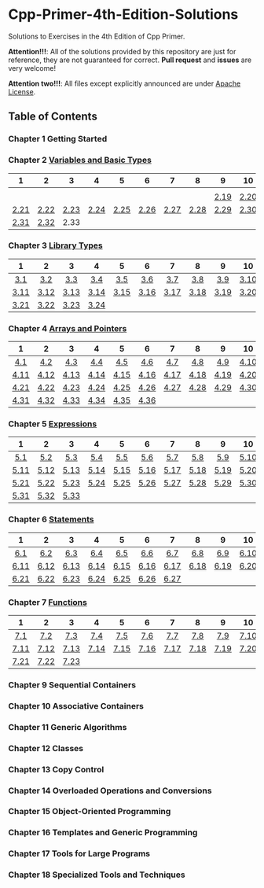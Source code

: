 # Cpp-Primer-4th-Edition-Solutions

Solutions to Exercises in the 4th Edition of Cpp Primer.

**Attention!!!**: All of the solutions provided by this repository are just for reference, they are not guaranteed for correct. **Pull request** and **issues** are very welcome!

**Attention two!!!**: All files except explicitly announced are under [Apache License](http://www.apache.org/licenses/LICENSE-2.0).

## Table of Contents

### Chapter 1 Getting Started

### Chapter 2 [Variables and Basic Types](Chapter-2)

|1|2|3|4|5|6|7|8|9|10|
|:-:|:-:|:-:|:-:|:-:|:-:|:-:|:-:|:-:|:-:|
|||||||||||
|||||||||[2.19](Chapter-2/Exercise-2.19.md)|[2.20](Chapter-2/Exercise-2.21.md)|
|[2.21](Chapter-2/Exercise-2.21.md)|[2.22](Chapter-2/Exercise-2.22.md)|[2.23](Chapter-2/Exercise-2.23.md)|[2.24](Chapter-2/Exercise-2.24.md)|[2.25](Chapter-2/Exercise-2.25.md)|[2.26](Chapter-2/Exercise-2.26.md)|[2.27](Chapter-2/Exercise-2.27.md)|[2.28](Chapter-2/Exercise-2.28.md)|[2.29](Chapter-2/Exercise-2.29.md)|[2.30](Chapter-2/Exercise-2.30.md)|
|[2.31](Chapter-2/Exercise-2.31.md)|[2.32](Chapter-2/Exercise-2.32.md)|2.33||||||||

### Chapter 3 [Library Types](Chapter-3)

|1|2|3|4|5|6|7|8|9|10|
|:-:|:-:|:-:|:-:|:-:|:-:|:-:|:-:|:-:|:-:|
|[3.1](Chapter-3/Exercise-3.1.md)|[3.2](Chapter-3/Exercise-3.2.md)|[3.3](Chapter-3/Exercise-3.3.md)|[3.4](Chapter-3/Exercise-3.4.md)|[3.5](Chapter-3/Exercise-3.5.md)|[3.6](Chapter-3/Exercise-3.6.md)|[3.7](Chapter-3/Exercise-3.7.md)|[3.8](Chapter-3/Exercise-3.8.md)|[3.9](Chapter-3/Exercise-3.9.md)|[3.10](Chapter-3/Exercise-3.10.md)|
|[3.11](Chapter-3/Exercise-3.11.md)|[3.12](Chapter-3/Exercise-3.12.md)|[3.13](Chapter-3/Exercise-3.13.md)|[3.14](Chapter-3/Exercise-3.14.md)|[3.15](Chapter-3/Exercise-3.15.md)|[3.16](Chapter-3/Exercise-3.16.md)|[3.17](Chapter-3/Exercise-3.17.md)|[3.18](Chapter-3/Exercise-3.18.md)|[3.19](Chapter-3/Exercise-3.19.md)|[3.20](Chapter-3/Exercise-3.20.md)|
|[3.21](Chapter-3/Exercise-3.21.md)|[3.22](Chapter-3/Exercise-3.22.md)|[3.23](Chapter-3/Exercise-3.23.md)|[3.24](Chapter-3/Exercise-3.24.md)|||||||

### Chapter 4 [Arrays and Pointers](Chapter-4)

|1|2|3|4|5|6|7|8|9|10|
|:-:|:-:|:-:|:-:|:-:|:-:|:-:|:-:|:-:|:-:|
|[4.1](Chapter-4/Exercise-4.1.md)|[4.2](Chapter-4/Exercise-4.2.md)|[4.3](Chapter-4/Exercise-4.3.md)|[4.4](Chapter-4/Exercise-4.4.md)|[4.5](Chapter-4/Exercise-4.5.md)|[4.6](Chapter-4/Exercise-4.6.md)|[4.7](Chapter-4/Exercise-4.7.md)|[4.8](Chapter-4/Exercise-4.8.md)|[4.9](Chapter-4/Exercise-4.9.md)|[4.10](Chapter-4/Exercise-4.10.md)|
|[4.11](Chapter-4/Exercise-4.11.md)|[4.12](Chapter-4/Exercise-4.12.md)|[4.13](Chapter-4/Exercise-4.13.md)|[4.14](Chapter-4/Exercise-4.14.md)|[4.15](Chapter-4/Exercise-4.15.md)|[4.16](Chapter-4/Exercise-4.16.md)|[4.17](Chapter-4/Exercise-4.17.md)|[4.18](Chapter-4/Exercise-4.18.md)|[4.19](Chapter-4/Exercise-4.19.md)|[4.20](Chapter-4/Exercise-4.20.md)|
|[4.21](Chapter-4/Exercise-4.21.md)|[4.22](Chapter-4/Exercise-4.22.md)|[4.23](Chapter-4/Exercise-4.23.md)|[4.24](Chapter-4/Exercise-4.24.md)|[4.25](Chapter-4/Exercise-4.25.md)|[4.26](Chapter-4/Exercise-4.26.md)|[4.27](Chapter-4/Exercise-4.27.md)|[4.28](Chapter-4/Exercise-4.28.md)|[4.29](Chapter-4/Exercise-4.29.md)|[4.30](Chapter-4/Exercise-4.30.md)|
|[4.31](Chapter-4/Exercise-4.31.md)|[4.32](Chapter-4/Exercise-4.32.md)|[4.33](Chapter-4/Exercise-4.33.md)|[4.34](Chapter-4/Exercise-4.34.md)|[4.35](Chapter-4/Exercise-4.35.md)|[4.36](Chapter-4/Exercise-4.36.md)|||||

### Chapter 5 [Expressions](Chapter-5)

|1|2|3|4|5|6|7|8|9|10|
|:-:|:-:|:-:|:-:|:-:|:-:|:-:|:-:|:-:|:-:|
|[5.1](Chapter-5/Exercise-5.1.md)|[5.2](Chapter-5/Exercise-5.2.md)|[5.3](Chapter-5/Exercise-5.3.md)|[5.4](Chapter-5/Exercise-5.4.md)|[5.5](Chapter-5/Exercise-5.5.md)|[5.6](Chapter-5/Exercise-5.6.md)|[5.7](Chapter-5/Exercise-5.7.md)|[5.8](Chapter-5/Exercise-5.8.md)|[5.9](Chapter-5/Exercise-5.9.md)|[5.10](Chapter-5/Exercise-5.10.md)|
|[5.11](Chapter-5/Exercise-5.11.md)|[5.12](Chapter-5/Exercise-5.12.md)|[5.13](Chapter-5/Exercise-5.13.md)|[5.14](Chapter-5/Exercise-5.14.md)|[5.15](Chapter-5/Exercise-5.15.md)|[5.16](Chapter-5/Exercise-5.16.md)|[5.17](Chapter-5/Exercise-5.17.md)|[5.18](Chapter-5/Exercise-5.18.md)|[5.19](Chapter-5/Exercise-5.19.md)|[5.20](Chapter-5/Exercise-5.20.md)|
|[5.21](Chapter-5/Exercise-5.21.md)|[5.22](Chapter-5/Exercise-5.22.md)|[5.23](Chapter-5/Exercise-5.23.md)|[5.24](Chapter-5/Exercise-5.24.md)|[5.25](Chapter-5/Exercise-5.25.md)|[5.26](Chapter-5/Exercise-5.26.md)|[5.27](Chapter-5/Exercise-5.27.md)|[5.28](Chapter-5/Exercise-5.28.md)|[5.29](Chapter-5/Exercise-5.29.md)|[5.30](Chapter-5/Exercise-5.30.md)|
|[5.31](Chapter-5/Exercise-5.31.md)|[5.32](Chapter-5/Exercise-5.32.md)|[5.33](Chapter-5/Exercise-5.33.md)||||||||

### Chapter 6 [Statements](Chapter-6)

|1|2|3|4|5|6|7|8|9|10|
|:-:|:-:|:-:|:-:|:-:|:-:|:-:|:-:|:-:|:-:|
|[6.1](Chapter-6/Exercise-6.1.md)|[6.2](Chapter-6/Exercise-6.2.md)|[6.3](Chapter-6/Exercise-6.3.md)|[6.4](Chapter-6/Exercise-6.4.md)|[6.5](Chapter-6/Exercise-6.5.md)|[6.6](Chapter-6/Exercise-6.6.md)|[6.7](Chapter-6/Exercise-6.7.md)|[6.8](Chapter-6/Exercise-6.8.md)|[6.9](Chapter-6/Exercise-6.9.md)|[6.10](Chapter-6/Exercise-6.10.md)|
|[6.11](Chapter-6/Exercise-6.11.md)|[6.12](Chapter-6/Exercise-6.12.md)|[6.13](Chapter-6/Exercise-6.13.md)|[6.14](Chapter-6/Exercise-6.14.md)|[6.15](Chapter-6/Exercise-6.15.md)|[6.16](Chapter-6/Exercise-6.16.md)|[6.17](Chapter-6/Exercise-6.17.md)|[6.18](Chapter-6/Exercise-6.18.md)|[6.19](Chapter-6/Exercise-6.19.md)|[6.20](Chapter-6/Exercise-6.20.md)|
|[6.21](Chapter-6/Exercise-6.21.md)|[6.22](Chapter-6/Exercise-6.22.md)|[6.23](Chapter-6/Exercise-6.23.md)|[6.24](Chapter-6/Exercise-6.24.md)|[6.25](Chapter-6/Exercise-6.25.md)|[6.26](Chapter-6/Exercise-6.26.md)|[6.27](Chapter-6/Exercise-6.27.md)||||

### Chapter 7 [Functions](Chapter-7)

|1|2|3|4|5|6|7|8|9|10|
|:-:|:-:|:-:|:-:|:-:|:-:|:-:|:-:|:-:|:-:|
|[7.1](Chapter-7/Exercise-7.1.md)|[7.2](Chapter-7/Exercise-7.2.md)|[7.3](Chapter-7/Exercise-7.3.md)|[7.4](Chapter-7/Exercise-7.4.md)|[7.5](Chapter-7/Exercise-7.5.md)|[7.6](Chapter-7/Exercise-7.6.md)|[7.7](Chapter-7/Exercise-7.7.md)|[7.8](Chapter-7/Exercise-7.8.md)|[7.9](Chapter-7/Exercise-7.9.md)|[7.10](Chapter-7/Exercise-7.10.md)|
|[7.11](Chapter-7/Exercise-7.11.md)|[7.12](Chapter-7/Exercise-7.12.md)|[7.13](Chapter-7/Exercise-7.13.md)|[7.14](Chapter-7/Exercise-7.14.md)|[7.15](Chapter-7/Exercise-7.15.md)|[7.16](Chapter-7/Exercise-7.16.md)|[7.17](Chapter-7/Exercise-7.17.md)|[7.18](Chapter-7/Exercise-7.18.md)|[7.19](Chapter-7/Exercise-7.19.md)|[7.20](Chapter-7/Exercise-7.20.md)|
|[7.21](Chapter-7/Exercise-7.21.md)|[7.22](Chapter-7/Exercise-7.22.md)|[7.23](Chapter-7/Exercise-7.23.md)||||||||

### Chapter 9 Sequential Containers

### Chapter 10 Associative Containers

### Chapter 11 Generic Algorithms

### Chapter 12 Classes

### Chapter 13 Copy Control

### Chapter 14 Overloaded Operations and Conversions

### Chapter 15 Object-Oriented Programming

### Chapter 16 Templates and Generic Programming

### Chapter 17 Tools for Large Programs

### Chapter 18 Specialized Tools and Techniques